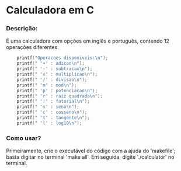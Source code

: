 # Calculadora em C

### Descrição:
É uma calculadora com opções em inglês e português, contendo 12 operações diferentes.

```c
    printf("Operacoes disponiveis:\n");
    printf(" '+' : adicao\n");
    printf(" '-' : subtracao\n");
    printf(" 'x' : multiplicao\n");
    printf(" '/' : divisao\n");
    printf(" 'm' : mod\n");
    printf(" 'p' : potenciacao\n");
    printf(" 'r' : raiz quadrada\n");
    printf(" '!' : fatorial\n");
    printf(" 's' : seno\n");
    printf(" 'c' : cosseno\n");
    printf(" 't' : tangente\n");
    printf(" 'l' : log10\n");
```
### Como usar?
Primeiramente, crie o executável do código com a ajuda do 'makefile'; basta digitar no terminal 'make all'. Em seguida, digite './calculator' no terminal.